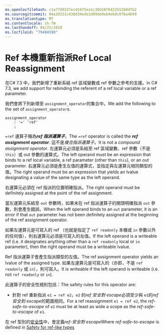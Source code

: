 ```yaml
---
ms.openlocfilehash: c1a77d9337ecd16f5ea1c30d18f6422552b0dfb2
ms.sourcegitcommit: 94a3d151c438d34ede1d99de9eb4ebdc07ba4699
ms.translationtype: MT
ms.contentlocale: zh-TW
ms.lasthandoff: 04/25/2019
ms.locfileid: "79484598"
---
```

# <a name="ref-local-reassignment"></a><span data-ttu-id="825b5-101">Ref 本機重新指派</span><span class="sxs-lookup"><span data-stu-id="825b5-101">Ref Local Reassignment</span></span>

<span data-ttu-id="825b5-102">在C# 7.3 中，我們新增了重新系結 ref 區域變數或 ref 參數之參考的支援。</span><span class="sxs-lookup"><span data-stu-id="825b5-102">In C# 7.3, we add support for rebinding the referent of a ref local variable or a ref parameter.</span></span>

<span data-ttu-id="825b5-103">我們會將下列新增至 `assignment_operator`的集合中。</span><span class="sxs-lookup"><span data-stu-id="825b5-103">We add the following to the set of `assignment_operator`s.</span></span>

```antlr
assignment_operator
    : '=' 'ref'
    ;
```

<span data-ttu-id="825b5-104">`=ref` 運算子稱為***ref 指派運算子***。</span><span class="sxs-lookup"><span data-stu-id="825b5-104">The `=ref` operator is called the ***ref assignment operator***.</span></span> <span data-ttu-id="825b5-105">這不是*複合指派運算子*。</span><span class="sxs-lookup"><span data-stu-id="825b5-105">It is not a *compound assignment operator*.</span></span> <span data-ttu-id="825b5-106">左運算元必須是系結至 ref 區域變數、ref 參數（不是 `this`）或 out 參數的運算式。</span><span class="sxs-lookup"><span data-stu-id="825b5-106">The left operand must be an expression that binds to a ref local variable, a ref parameter (other than `this`), or an out parameter.</span></span> <span data-ttu-id="825b5-107">右運算元必須是產生左值的運算式，並指定與左運算元相同類型的值。</span><span class="sxs-lookup"><span data-stu-id="825b5-107">The right operand must be an expression that yields an lvalue designating a value of the same type as the left operand.</span></span>

<span data-ttu-id="825b5-108">右運算元必須在 ref 指派的位置明確指派。</span><span class="sxs-lookup"><span data-stu-id="825b5-108">The right operand must be definitely assigned at the point of the ref assignment.</span></span>

<span data-ttu-id="825b5-109">當左運算元系結至 `out` 參數時，如果未在 ref 指派運算子的開頭明確指派 `out` 參數，則會產生錯誤。</span><span class="sxs-lookup"><span data-stu-id="825b5-109">When the left operand binds to an `out` parameter, it is an error if that `out` parameter has not been definitely assigned at the beginning of the ref assignment operator.</span></span>

<span data-ttu-id="825b5-110">如果左運算元是可寫入的 ref （也就是指定了 `ref readonly` 本機或 `in` 參數以外的任何值），則右運算元必須是可寫入的左值。</span><span class="sxs-lookup"><span data-stu-id="825b5-110">If the left operand is a writeable ref (i.e. it designates anything other than a `ref readonly` local or  `in` parameter), then the right operand must be a writeable lvalue.</span></span>

<span data-ttu-id="825b5-111">Ref 指派運算子會產生指派類型的左值。</span><span class="sxs-lookup"><span data-stu-id="825b5-111">The ref assignment operator yields an lvalue of the assigned type.</span></span> <span data-ttu-id="825b5-112">如果左運算元是可寫入的（亦即，不是 `ref readonly` 或 `in`），則可寫入。</span><span class="sxs-lookup"><span data-stu-id="825b5-112">It is writeable if the left operand is writeable (i.e. not `ref readonly` or `in`).</span></span>

<span data-ttu-id="825b5-113">此運算子的安全性規則包括：</span><span class="sxs-lookup"><span data-stu-id="825b5-113">The safety rules for this operator are:</span></span>

- <span data-ttu-id="825b5-114">針對 ref 重新指派 `e1 = ref e2`，`e2` 的*ref 安全對 escape*必須至少與 `e1`的*ref 安全到 escape*的範圍相同。</span><span class="sxs-lookup"><span data-stu-id="825b5-114">For a ref reassignment `e1 = ref e2`, the *ref-safe-to-escape* of `e2` must be at least as wide a scope as the *ref-safe-to-escape* of `e1`.</span></span>

<span data-ttu-id="825b5-115">在 ref 型別的[安全性](../csharp-7.2/span-safety.md)中，會定義*ref-安全對 escape*</span><span class="sxs-lookup"><span data-stu-id="825b5-115">Where *ref-safe-to-escape* is defined in [Safety for ref-like types](../csharp-7.2/span-safety.md)</span></span>
